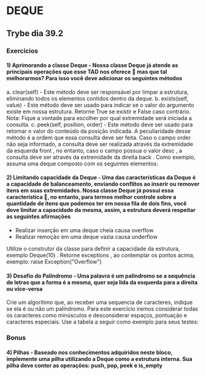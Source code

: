 # DEQUE

## Trybe dia 39.2

### Exercícios

#### 1) Aprimorando a classe Deque - Nossa classe Deque já atende as principais operações que esse TAD nos oferece 🚀 mas que tal melhorarmos? Para isso você deve adicionar os seguintes métodos

a. clear(self) - Este método deve ser responsável por limpar a estrutura, eliminando todos os elementos contidos dentro da deque.
b. exists(self, value) - Este método deve ser usado para indicar se o valor do argumento existe em nossa estrutura. Retorne True se existir e False caso contrário.
Nota: Fique a vontade para escolher por qual extremidade será iniciada a consulta.
c. peek(self, position, order) - Este método deve ser usado para retornar o valor do conteúdo da posição indicada. A peculiaridade desse método é a ordem que essa consulta deve ser feita. Caso o campo order não seja informado, a consulta deve ser realizada através da extremidade da esquerda front , no entanto, caso o campo possua o valor desc , a consulta deve ser através da extremidade da direita back .
Como exemplo, assuma uma deque composto com os seguintes elementos:

#### 2) Limitando capacidade da Deque - Uma das características da Deque é a capacidade de balanceamento, enviando conflitos ao inserir ou remover itens em suas extremidades. Nossa classe Deque já possui essa característica 🚀, no entanto, para termos melhor controle sobre a quantidade de itens que podemos ter em nossa fila de dois fins, você deve limitar a capacidade da mesma, assim, a estrutura deverá respeitar as seguintes afirmações

- Realizar inserção em uma deque cheia causa overflow
- Realizar remoção em uma deque vazia causa underflow

Utilize o construtor da classe para definir a capacidade da estrutura, exemplo Deque(10) . Retorne exceptions , ao contemplar os pontos acima, exemplo: raise Exception("Overflow")

#### 3) Desafio do Palíndromo - Uma palavra é um palíndromo se a sequência de letras que a forma é a mesma, quer seja lida da esquerda para a direita ou vice-versa

Crie um algorítimo que, ao receber uma sequencia de caracteres, indique se ela é ou não um palíndromo. Para este exercício iremos considerar todas os caracteres como minúsculos e desconsiderar espaços, pontuação e caracteres especiais.
Use a tabela a seguir como exemplo para seus testes:

### Bonus

#### 4) Pilhas - Baseado nos conhecimentos adquiridos neste bloco, implemente uma pilha utilizando a Deque como a estrutura interna. Sua pilha deve conter as operações: push, pop, peek e is_empty
